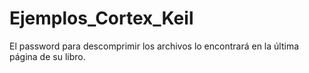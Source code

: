 # Ejemplos_Cortex_Keil
El password para descomprimir los archivos lo encontrará en la última página de su libro.
